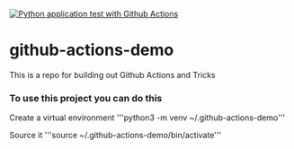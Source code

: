 [![Python application test with Github Actions](https://github.com/dagartga/github-actions-demo/actions/workflows/main.yml/badge.svg)](https://github.com/dagartga/github-actions-demo/actions/workflows/main.yml)

# github-actions-demo
This is a repo for building out Github Actions and Tricks

### To use this project you can do this

Create a virtual environment
'''python3 -m venv ~/.github-actions-demo'''

Source it
'''source ~/.github-actions-demo/bin/activate'''
